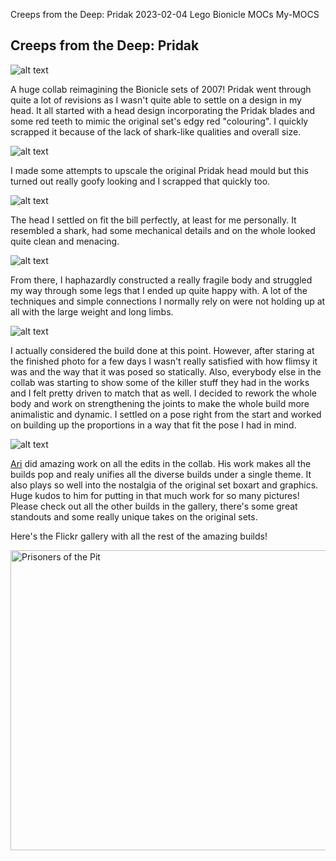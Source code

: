 Creeps from the Deep: Pridak
2023-02-04
Lego Bionicle MOCs My-MOCS

## Creeps from the Deep: Pridak

![alt text](https://live.staticflickr.com/65535/52668520361_cd38929d01_k_d.jpg "Pridak Main Picture")

A huge collab reimagining the Bionicle sets of 2007! Pridak went through quite a lot of revisions as I wasn't quite able to settle on a design in my head. It all started with a head design incorporating the Pridak blades and some red teeth to mimic the original set's edgy red "colouring". I quickly scrapped it because of the lack of shark-like qualities and overall size.

![alt text](https://media.discordapp.net/attachments/466439155325337600/1060093796806819850/20230103_231124.jpg?ex=666a9c48&is=66694ac8&hm=0f9d8d34456f1cbe89489c24ae9e0e4b8460232ef8338c2a9748650d342beab4&=&format=webp&width=905&height=905 "Pridak WIP 1")

I made some attempts to upscale the original Pridak head mould but this turned out really goofy looking and I scrapped that quickly too.

![alt text](https://media.discordapp.net/attachments/466439155325337600/1060370780636057701/20230104_173405.jpg?ex=666af57e&is=6669a3fe&hm=5b84ad7fac19819358984e60c466df7ebc966758de17a80ec4f1dd8d8687f598&=&format=webp&width=440&height=905 " Pridak WIP 2")

 The head I settled on fit the bill perfectly, at least for me personally. It resembled a shark, had some mechanical details and on the whole looked quite clean and menacing. 

![alt text](https://media.discordapp.net/attachments/868217270705459270/1062232168442634360/20230107_134249.jpg?ex=666b238c&is=6669d20c&hm=21b6e01b159fcf379e8aa46bed6f0daa0c4efaa97be72e6f20ca17948ca82a64&=&format=webp&width=440&height=905 "Pridak WIP 3")

From there, I haphazardly constructed a really fragile body and struggled my way through some legs that I ended up quite happy with. A lot of the techniques and simple connections I normally rely on were not holding up at all with the large weight and long limbs. 

![alt text](https://media.discordapp.net/attachments/868217270705459270/1064698940534050967/20230116_161126.jpg?ex=666ae268&is=666990e8&hm=56b70106fefd0e966609a0e37520256fd4223518ac151d2308a41802d599ab2e&=&format=webp&width=440&height=905 "Pridak WIP 4")

I actually considered the build done at this point. However, after staring at the finished photo for a few days I wasn't really satisfied with how flimsy it was and the way that it was posed so statically. Also, everybody else in the collab was starting to show some of the killer stuff they had in the works and I felt pretty driven to match that as well. I decided to rework the whole body and work on strengthening the joints to make the whole build more animalistic and dynamic. I settled on a pose right from the start and worked on building up the proportions in a way that fit the pose I had in mind.

![alt text](https://media.discordapp.net/attachments/868217270705459270/1070083827441074327/image.png?ex=666ab2f9&is=66696179&hm=a2b2db2ead5724d3686190be108f608bce06b389748188d7be64bf6f1d86a5e1&=&format=webp&quality=lossless&width=960&height=636 "Pridak WIP 5")

[Ari](https://www.flickr.com/photos/188495704@N06) did amazing work on all the edits in the collab. His work makes all the builds pop and realy unifies all the diverse builds under a single theme. It also plays so well into the nostalgia of the original set boxart and graphics. Huge kudos to him for putting in that much work for so many pictures! Please check out all the other builds in the gallery, there's some great standouts and some really unique takes on the original sets.

Here's the Flickr gallery with all the rest of the amazing builds!

<a data-flickr-embed="true" data-header="true" href="https://www.flickr.com/photos/lordoblivionthegreat/galleries/72157721474685797" title="Prisoners of the Pit"><img src="https://live.staticflickr.com/65535/52669082098_816af29c69.jpg" width="640" height="480" alt="Prisoners of the Pit"></a><script async src="https://embedr.flickr.com/assets/client-code.js" charset="utf-8"></script>
